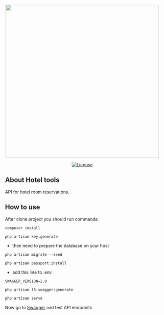 <p align="center"><img src="https://www.hotel-khreschatyk.kiev.ua/en/assets/img/photo/home-slider2/hotel-khreschatyk-kiev-photo-002.jpg" width="500"></p>

<p align="center">
<a href="https://packagist.org/packages/laravel/framework"><img src="https://poser.pugx.org/laravel/framework/license.svg" alt="License"></a>
</p>

## About Hotel tools

API for hotel room reservations.


## How to use

After clone project you should run commands:

```
composer install
```
```
php artisan key:generate
```
- then need to prepare the database on your host
```
php artisan migrate --seed
```
```
php artisan passport:install
```
- add this line to .env 
```
SWAGGER_VERSION=2.0
```
```
php artisan l5-swagger:generate
```
```
php artisan serve
```

Now go to [Swagger](http://127.0.0.1:8000/api/documentation) and test API endpoints
